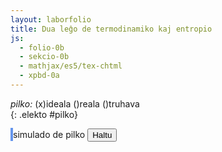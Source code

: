 ```yaml
---
layout: laborfolio
title: Dua leĝo de termodinamiko kaj entropio
js:
  - folio-0b
  - sekcio-0b 
  - mathjax/es5/tex-chtml
  - xpbd-0a
---
```


<!--
http://www.esalq.usp.br/lepse/imgs/conteudo_thumb/Entropy-Is-Simple---If-We-Avoid-The-Briar-Patches.pdf
https://chem.libretexts.org/Bookshelves/Analytical_Chemistry/Analytical_Chemistry_2.1_(Harvey)/06%3A_Equilibrium_Chemistry/6.02%3A_Thermodynamics_and_Equilibrium_Chemistry#equation6.2.3

...: entropi(diferenco) kiel mezuro de energidispersiĝo...

dS = Q/T [J/K]
vd. https://study.com/skill/learn/calculating-change-in-entropy-for-a-process-in-which-energy-is-expelled-explanation.html
-->

<!--

kiel eliro por klarigi entropion uzu modelon de pilko: 
- ideala: daŭre saltanta
- reala: iom post iom perdante energion pro varmperdo, frotvarmo...
- difektita: perdanta aeron el la interna

uzu ideojn de https://github.com/matthias-research/pages/blob/master/tenMinutePhysics/03-billiard.html /
https://matthias-research.github.io/pages/tenMinutePhysics/09-xpbd.pdf
por simulado, sed nur 2-dimensie

-->

<style>
    canvas {
        border: 2px solid cornflowerblue;
    }
</style>

*pilko:* (x)ideala ()reala ()truhava  
{: .elekto #pilko}


<canvas id="kampo" width="500" height="500"></canvas>
simulado de pilko
<button id="haltu">Haltu</button>

<script>

const HEIGHT=500;
const WIDTH=500;


// elekto de pilkospeco
elekte((elekto,valoro) => {
    console.log(elekto+':'+valoro);
});

/**
 * Simuladas saltantan elastan pilkon en ujo
 */

class Pilko2d extends XPBDObj {

    /**
     * Kreas 2-dimensian pilkon kun radiuso r kiel "torton" el n pecoj
     * @param {*} r radiuso
     * @param {*} n nombro da pecoj
     */
    constructor(r,n,c=[0,0]) {
      super(n,2);
      const eĝoj = new Uint8Array(2*n); // + n*(n-3)); // cirkonferencaj eĝoj + diagonaloj
      const trioj = new Uint8Array(3*n);

      // cirkonferenco...
      // ĉiu vertico havas du koordinatojn x kaj y
      let phi = 0;
      const d = 2*Math.PI/n;
      for (let i=0; i<n; i++) {
          this.poz[2*i] = c[0] + r * Math.cos(phi);
          this.poz[2*i+1] = c[1] + r * Math.sin(phi);
          phi += d;

          // aldonu eĝon
          eĝoj[2*i] = i;
          eĝoj[2*i+1] = (i+1)%n; //i<n-1? i+1:0;

          // aldonu trion super tri najbaraj verticoj
          trioj[3*i] = i;
          trioj[3*i+1] = (i+1)%n;
          trioj[3*i+2] = (i+2)%n;
      }

/*
      // kelkaj radioj de centro al cirkonferenco      
      let e = 2*n, paŝo = Math.trunc(n/5);
      for (let i=0; i<n; i+=paŝo) {
        for (let j=2; j<n-2; j+=paŝo) {
          eĝoj[e++]=i;
          eĝoj[e++]=(i+j)%n;
        }
      }
*/

      // restriktoj
      this.restr.push(new XRGrundo(this));
      this.restr.push(new XRDistanco(this,eĝoj));
      this.restr.push(new XRAreo(this,trioj));
    }

    vertico(i) {
        return {x: this.poz[2*i], y: this.poz[2*i+1]}
    }
}

const canvas = document.getElementById("kampo");
const ctx = canvas.getContext("2d");
const n_vert = 5; // verticoj de pilko
const pilko = new Pilko2d(30,n_vert,[40,HEIGHT-40]);
pilko.imas.fill(1);
const xpbd = new XPBD([pilko],[0,-10]);

function desegnu() {
  function eĝo(p1,p2) {
    ctx.beginPath();
    ctx.moveTo(p1.x,HEIGHT-p1.y);
    ctx.lineTo(p2.x,HEIGHT-p2.y);
    ctx.strokeStyle = "#000";
    ctx.lineWidth = 1;
    ctx.stroke();
  }

  ctx.clearRect(0, 0, canvas.width, canvas.height);

  let i = 0, v1 = pilko.vertico(i);
  while (i < n_vert-1) {
    const v2 = pilko.vertico(i+1);
    eĝo(v1,v2);
    v1 = v2; i++
  }
  // lasta eĝo al 0-a vertico
  v2 = pilko.vertico(0);
  eĝo(v1,v2);

}

let ripetoj; 
if (ripetoj) clearTimeout(ripetoj.p);
const intervalo = 50; //200;

desegnu();
ripetoj = ripetu(
    () => {
        xpbd.simulado(1,10);
        desegnu();
        return true; // ni ne haltos antaŭ butonpremo [Haltu]...(idealgaso.T < d_larĝo);
    },
    intervalo
)

kiam_klako("#haltu",() => {
    if (ripetoj) clearTimeout(ripetoj.p);
});

/*
function ripeto() {
  xpbd.simulado(1,10);
  desegnu();
  // requestAnimationFrame(ripeto);
}

ripeto();
*/

</script>

<!--

sono je distanco, resonado en kapelo....

-->
